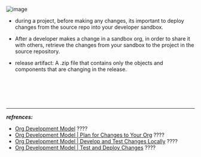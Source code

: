 
![image](https://user-images.githubusercontent.com/63545175/202881295-845362a4-0146-4bea-ac1d-6c8e84fa242c.png)




- during a project, before making any changes, its important to deploy changes from the source repo into your developer sandbox.
- After a developer makes a change in a sandbox org, in order to share it with others, retrieve the changes from your sandbox to the project in the source repository.


- release artifact: A .zip file that contains only the objects and components that are changing in the release.


<br/>

<br/>

<br/>

<br/>


---
***refrences:***
- [Org Development Model](https://trailhead.salesforce.com/content/learn/modules/org-development-model?trailmix_creator_id=strailhead&trailmix_slug=prepare-for-your-salesforce-platform-developer-i-credential) ????
- [Org Development Model | Plan for Changes to Your Org](https://trailhead.salesforce.com/content/learn/modules/org-development-model/plan-for-changes-to-your-org2?trail_id=determine-which-application-lifecycle-management-model-is-right-for-you) ????
- [Org Development Model | Develop and Test Changes Locally](https://trailhead.salesforce.com/content/learn/modules/org-development-model/develop-and-test-changes-locally2?trailmix_creator_id=strailhead&trailmix_slug=prepare-for-your-salesforce-platform-developer-i-credential) ????
- [Org Development Model | Test and Deploy Changes](https://trailhead.salesforce.com/content/learn/modules/org-development-model/test-and-deploy-changes?trailmix_creator_id=strailhead&trailmix_slug=prepare-for-your-salesforce-platform-developer-i-credential) ????



